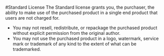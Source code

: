 #Standard License
The Standard license grants you, the purchaser, the ability to make use of the purchased product in a single end product that users are not charged for.

* You may not resell, redistribute, or repackage the purchased product without explicit permission from the original author.
* You may not use the purchased product in a logo, watermark, service mark or trademark of any kind to the extent of what can be trademarked.

